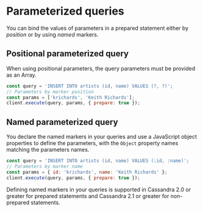 # Parameterized queries

You can bind the values of parameters in a prepared statement either by _position_ or by using _named_ markers.

## Positional parameterized query 

When using positional parameters, the query parameters must be provided as an Array.

```javascript
const query = 'INSERT INTO artists (id, name) VALUES (?, ?)';
// Parameters by marker position
const params = ['krichards', 'Keith Richards'];
client.execute(query, params, { prepare: true });
```

##  Named parameterized query 

You declare the named markers in your queries and use a JavaScript object properties to define the parameters, with
the `Object` property names matching the parameters names.

```javascript
const query = 'INSERT INTO artists (id, name) VALUES (:id, :name)';
// Parameters by marker name
const params = { id: 'krichards', name: 'Keith Richards' };
client.execute(query, params, { prepare: true });
```

Defining named markers in your queries is supported in Cassandra 2.0 or greater for prepared statements and
Cassandra 2.1 or greater for non-prepared statements.

